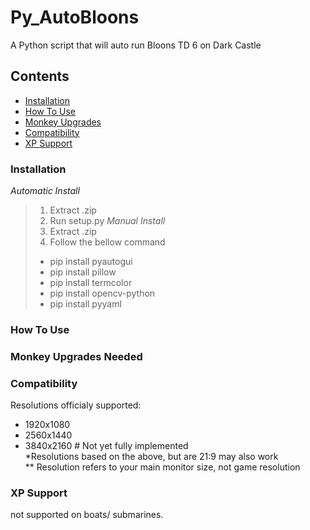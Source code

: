 # Py_AutoBloons
A Python script that will auto run Bloons TD 6 on Dark Castle

## Contents
* [Installation](#Installation)
* [How To Use](#How_To_Use)
* [Monkey Upgrades](Monkey_Upgrades_Needed)
* [Compatibility](#Compatibility)
* [XP Support](#XP_Support)

### Installation
  *Automatic Install*  
> 1. Extract .zip
> 2. Run setup.py
  *Manual Install*  
> 1. Extract .zip
> 2. Follow the bellow command
> * pip install pyautogui
> * pip install pillow
> * pip install termcolor
> * pip install opencv-python
> * pip install pyyaml
### How To Use

### Monkey Upgrades Needed

### Compatibility
Resolutions officialy supported:  
* 1920x1080  
* 2560x1440  
* 3840x2160 # Not yet fully implemented  
*Resolutions based on the above, but are 21:9 may also work  
** Resolution refers to your main monitor size, not game resolution  


### XP Support
not supported on boats/ submarines.


